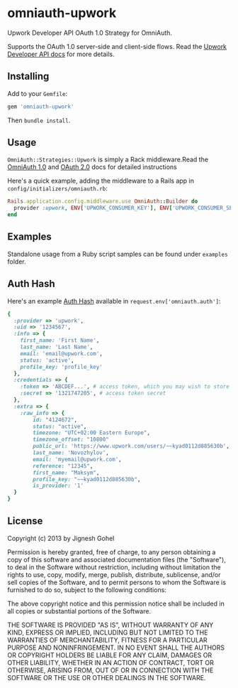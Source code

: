 omniauth-upwork
===============

Upwork Developer API OAuth 1.0 Strategy for OmniAuth.

Supports the OAuth 1.0 server-side and client-side flows. Read the [Upwork Developer API docs](https://developers.upwork.com/#authentication_oauth-10) for more details.

## Installing

Add to your `Gemfile`:

```ruby
gem 'omniauth-upwork'
```

Then `bundle install`.

## Usage

`OmniAuth::Strategies::Upwork` is simply a Rack middleware.Read the [OmniAuth 1.0](https://github.com/intridea/omniauth) and [OAuth 2.0](https://github.com/intridea/oauth2) docs for detailed instructions

Here's a quick example, adding the middleware to a Rails app in `config/initializers/omniauth.rb`:

```ruby
Rails.application.config.middleware.use OmniAuth::Builder do
  provider :upwork, ENV['UPWORK_CONSUMER_KEY'], ENV['UPWORK_CONSUMER_SECRET']
end
```

## Examples
Standalone usage from a Ruby script samples can be found under `examples` folder.

## Auth Hash

Here's an example [Auth Hash](https://github.com/intridea/omniauth/wiki/Auth-Hash-Schema) available in `request.env['omniauth.auth']`:

```ruby
{
  :provider => 'upwork',
  :uid => '1234567',
  :info => {
    first_name: 'First Name',
    last_name: 'Last Name',
    email: 'email@upwork.com',
    status: 'active',
    profile_key: 'profile_key'
  },
  :credentials => {
    :token => 'ABCDEF...', # access token, which you may wish to store
    :secret => '1321747205', # access token secret
  },
  :extra => {
    :raw_info => {
        id: "4124672",
        status: "active",
        timezone: "UTC+02:00 Eastern Europe",
        timezone_offset: "10800"
        public_url: 'https://www.upwork.com/users/~~kyad0112d885630b',
        last_name: 'Novozhylov',
        email: 'myemail@upwork.com',
        reference: "12345",
        first_name: "Maksym",
        profile_key: "~~kyad0112d885630b",
        is_provider: '1'
  }
}
```

## License

Copyright (c) 2013 by Jignesh Gohel

Permission is hereby granted, free of charge, to any person obtaining a copy of this software and associated documentation files (the "Software"), to deal in the Software without restriction, including without limitation the rights to use, copy, modify, merge, publish, distribute, sublicense, and/or sell copies of the Software, and to permit persons to whom the Software is furnished to do so, subject to the following conditions:

The above copyright notice and this permission notice shall be included in all copies or substantial portions of the Software.

THE SOFTWARE IS PROVIDED "AS IS", WITHOUT WARRANTY OF ANY KIND, EXPRESS OR IMPLIED, INCLUDING BUT NOT LIMITED TO THE WARRANTIES OF MERCHANTABILITY, FITNESS FOR A PARTICULAR PURPOSE AND NONINFRINGEMENT. IN NO EVENT SHALL THE AUTHORS OR COPYRIGHT HOLDERS BE LIABLE FOR ANY CLAIM, DAMAGES OR OTHER LIABILITY, WHETHER IN AN ACTION OF CONTRACT, TORT OR OTHERWISE, ARISING FROM, OUT OF OR IN CONNECTION WITH THE SOFTWARE OR THE USE OR OTHER DEALINGS IN THE SOFTWARE.
